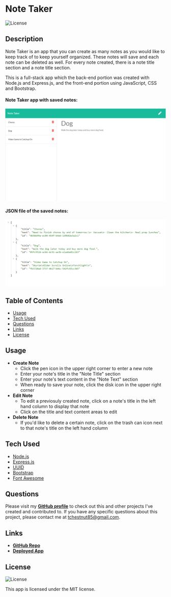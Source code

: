 # Note Taker

  ![License](https://img.shields.io/badge/License%3A-MIT-green.svg)

  ## Description
  Note Taker is an app that you can create as many notes as you would like to keep track of to keep yourself organized. These notes will save and each note can be deleted as well.
  For every note created, there is a note title section and a note title section.

  This is a full-stack app which the back-end portion was created with Node.js and Express.js, and the front-end portion using JavaScript, CSS and Bootstrap.

  #### Note Taker app with saved notes:
  ![note taker app](./assets/images/screenshot-1.png)

  #### JSON file of the saved notes:
  ![db.json](./assets/images/screenshot-2.png)

  ## Table of Contents 
  - [Usage](#usage)
  - [Tech Used](#tech-used)
  - [Questions](#questions)
  - [Links](#links)
  - [License](#license) 
  
  ## Usage
  - **Create Note**
    - Click the pen icon in the upper right corner to enter a new note
    - Enter your note's title in the "Note Title" section
    - Enter your note's text content in the "Note Text" section
    - When ready to save your note, click the disk icon in the upper right corner
  - **Edit Note**
    - To edit a previosuly created note, click on a note's title in the left hand column to display that note
    - Click on the title and text content areas to edit
  - **Delete Note**
    - If you'd like to delete a certain note, click on the trash can icon next to that note's title on the left hand column


  ## Tech Used
  
  - [Node.js](https://nodejs.org/en/)
  - [Express.js](https://expressjs.com/)
  - [UUID](https://www.npmjs.com/package/uuid)
  - [Bootstrap](https://getbootstrap.com/)
  - [Font Awesome](https://fontawesome.com/start)
  
  ## Questions
  Please visit my **[GitHub profile](https://github.com/tchestnut85/)** to check out this and other projects I've created and contributed to.
  If you have any specific questions about this project, please contact me at <tchestnut85@gmail.com>.

  ## Links
  - **[GitHub Repo](https://github.com/tchestnut85/note-taker/)**
  - **[Deployed App](https://note-taker-001.herokuapp.com/)**

  ## License
  ![License](https://img.shields.io/badge/License%3A-MIT-green.svg)
  
  This app is licensed under the MIT license.
